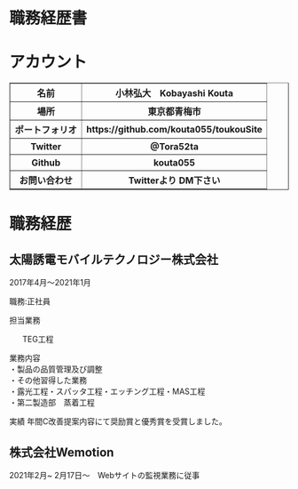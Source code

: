 <h1>職務経歴書</h1>

<h1>アカウント</h1>

 <table border="1">
    <tr>
      <th>名前</th>
      <th>小林弘大　Kobayashi Kouta</th>
    </tr>
    <tr>
      <th>場所</th>
      <th>東京都青梅市</th>
    </tr>
    <tr>
      <th>ポートフォリオ</th>
      <th>https://github.com/kouta055/toukouSite</th>
    </tr>
     <tr>
      <th>Twitter</th>
      <th>@Tora52ta</th>
    </tr>
    <tr>
      <th>Github</th>
      <th>kouta055</th>
    </tr>
    <tr>
      <th>お問い合わせ</th>
      <th>Twitterより DM下さい</th>
    </tr>
</table>

<h1>職務経歴</h1>
<h2>太陽誘電モバイルテクノロジー株式会社</h2>
2017年4月〜2021年1月

職務:正社員

担当業務
<ul>TEG工程</ul>

<div>業務内容</div>
<div>・製品の品質管理及び調整</div>
<div>・その他習得した業務</div>
<div>・露光工程・スパッタ工程・エッチング工程・MAS工程</div>
<div>・第二製造部　蒸着工程</div>

 
実績
年間C改善提案内容にて奨励賞と優秀賞を受賞しました。


<h2>株式会社Wemotion</h2>
2021年2月~
2月17日〜　Webサイトの監視業務に従事
